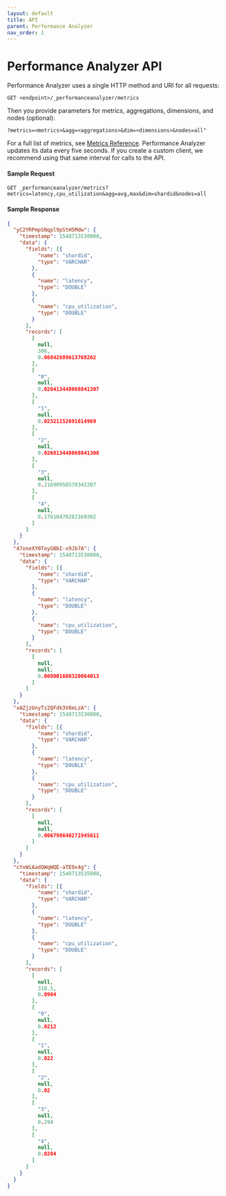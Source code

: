 ```yaml
---
layout: default
title: API
parent: Performance Analyzer
nav_order: 1
---
```


# Performance Analyzer API

Performance Analyzer uses a single HTTP method and URI for all requests:

```
GET <endpoint>/_performanceanalyzer/metrics
```

Then you provide parameters for metrics, aggregations, dimensions, and nodes (optional):

```
?metrics=<metrics>&agg=<aggregations>&dim=<dimensions>&nodes=all"
```

For a full list of metrics, see [Metrics Reference](../reference). Performance Analyzer updates its data every five seconds. If you create a custom client, we recommend using that same interval for calls to the API.


#### Sample Request

```
GET _performanceanalyzer/metrics?metrics=latency,cpu_utilization&agg=avg,max&dim=shardid&nodes=all
```

#### Sample Response

```json
{
  "yC2YRPmpSNqpl9pStH5Mdw": {
    "timestamp": 1548713530000,
    "data": {
      "fields": [{
          "name": "shardid",
          "type": "VARCHAR"
        },
        {
          "name": "latency",
          "type": "DOUBLE"
        },
        {
          "name": "cpu_utilization",
          "type": "DOUBLE"
        }
      ],
      "records": [
        [
          null,
          306,
          0.06842689613768262
        ],
        [
          "0",
          null,
          0.026413448068841307
        ],
        [
          "1",
          null,
          0.02321152691614969
        ],
        [
          "2",
          null,
          0.026813448068841308
        ],
        [
          "3",
          null,
          0.21690950570342207
        ],
        [
          "4",
          null,
          0.17610470282169302
        ]
      ]
    }
  },
  "47oneXY0ToyGBbI-x9Jb7A": {
    "timestamp": 1548713530000,
    "data": {
      "fields": [{
          "name": "shardid",
          "type": "VARCHAR"
        },
        {
          "name": "latency",
          "type": "DOUBLE"
        },
        {
          "name": "cpu_utilization",
          "type": "DOUBLE"
        }
      ],
      "records": [
        [
          null,
          null,
          0.008001600320064013
        ]
      ]
    }
  },
  "xAZjzUnyTz2QFdk3V8eLzA": {
    "timestamp": 1548713530000,
    "data": {
      "fields": [{
          "name": "shardid",
          "type": "VARCHAR"
        },
        {
          "name": "latency",
          "type": "DOUBLE"
        },
        {
          "name": "cpu_utilization",
          "type": "DOUBLE"
        }
      ],
      "records": [
        [
          null,
          null,
          0.006798640271945611
        ]
      ]
    }
  },
  "cYxWiAadQWqWQE-aTE9x4g": {
    "timestamp": 1548713535000,
    "data": {
      "fields": [{
          "name": "shardid",
          "type": "VARCHAR"
        },
        {
          "name": "latency",
          "type": "DOUBLE"
        },
        {
          "name": "cpu_utilization",
          "type": "DOUBLE"
        }
      ],
      "records": [
        [
          null,
          318.5,
          0.0904
        ],
        [
          "0",
          null,
          0.0212
        ],
        [
          "1",
          null,
          0.022
        ],
        [
          "2",
          null,
          0.02
        ],
        [
          "3",
          null,
          0.294
        ],
        [
          "4",
          null,
          0.0204
        ]
      ]
    }
  }
}
```

